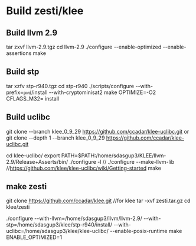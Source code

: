 Build zesti/klee
===================

Build llvm 2.9
-----------------
tar zxvf llvm-2.9.tgz
cd llvm-2.9
./configure --enable-optimized --enable-assertions
make

Build stp
----------------
tar xzfv stp-r940.tgz
cd stp-r940
./scripts/configure --with-prefix=`pwd`/install --with-cryptominisat2
make OPTIMIZE=-O2 CFLAGS_M32= install

Build uclibc
----------------
git clone --branch klee_0_9_29 https://github.com/ccadar/klee-uclibc.git
or 
git clone --depth 1 --branch klee_0_9_29 https://github.com/ccadar/klee-uclibc.git

cd klee-uclibc/
export PATH=$PATH:/home/sdasgup3/KLEE/llvm-2.9/Release+Asserts/bin/
./configure -l  // ./configure --make-llvm-lib
//https://github.com/klee/klee-uclibc/wiki/Getting-started
make

make zesti
--------------
git clone https://github.com/ccadar/klee.git //for klee
tar -xvf zesti.tar.gz
cd klee/zesti

./configure --with-llvm=/home/sdasgup3/llvm/llvm-2.9/ --with-stp=/home/sdasgup3/klee/stp-r940/install/ --with-uclibc=/home/sdasgup3/klee/klee-uclibc/ --enable-posix-runtime
make ENABLE_OPTIMIZED=1






